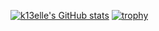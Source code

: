[![k13elle's GitHub stats](https://github-readme-stats.vercel.app/api?username=k13elle)](https://github.com/anuraghazra/github-readme-stats)
[![trophy](https://github-profile-trophy.vercel.app/?username=k13elle&rank=-C,-B,-UNKNOWN)](https://github.com/ryo-ma/github-profile-trophy)
